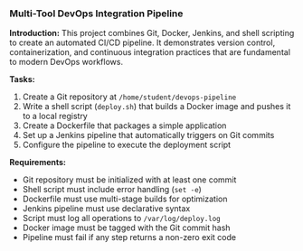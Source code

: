 ### **Multi-Tool DevOps Integration Pipeline**

**Introduction:**
This project combines Git, Docker, Jenkins, and shell scripting to create an automated CI/CD pipeline. It demonstrates version control, containerization, and continuous integration practices that are fundamental to modern DevOps workflows.

**Tasks:**
1. Create a Git repository at `/home/student/devops-pipeline`
2. Write a shell script (`deploy.sh`) that builds a Docker image and pushes it to a local registry
3. Create a Dockerfile that packages a simple application
4. Set up a Jenkins pipeline that automatically triggers on Git commits
5. Configure the pipeline to execute the deployment script

**Requirements:**
- Git repository must be initialized with at least one commit
- Shell script must include error handling (`set -e`)
- Dockerfile must use multi-stage builds for optimization
- Jenkins pipeline must use declarative syntax
- Script must log all operations to `/var/log/deploy.log`
- Docker image must be tagged with the Git commit hash
- Pipeline must fail if any step returns a non-zero exit code